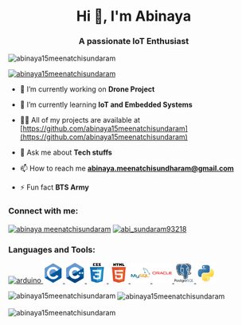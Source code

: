 <h1 align="center">Hi 👋, I'm Abinaya</h1>
<h3 align="center">A passionate IoT Enthusiast</h3>

<p align="left"> <img src="https://komarev.com/ghpvc/?username=abinaya15meenatchisundaram&label=Profile%20views&color=0e75b6&style=flat" alt="abinaya15meenatchisundaram" /> </p>

<p align="left"> <a href="https://github.com/ryo-ma/github-profile-trophy"><img src="https://github-profile-trophy.vercel.app/?username=abinaya15meenatchisundaram" alt="abinaya15meenatchisundaram" /></a> </p>

- 🔭 I’m currently working on **Drone Project**

- 🌱 I’m currently learning **IoT and Embedded Systems**

- 👨‍💻 All of my projects are available at [https://github.com/abinaya15meenatchisundaram](https://github.com/abinaya15meenatchisundaram)

- 💬 Ask me about **Tech stuffs**

- 📫 How to reach me **abinaya.meenatchisundharam@gmail.com**

- ⚡ Fun fact **BTS Army**

<h3 align="left">Connect with me:</h3>
<p align="left">
<a href="https://linkedin.com/in/abinaya meenatchisundaram" target="blank"><img align="center" src="https://raw.githubusercontent.com/rahuldkjain/github-profile-readme-generator/master/src/images/icons/Social/linked-in-alt.svg" alt="abinaya meenatchisundaram" height="30" width="40" /></a>
<a href="https://instagram.com/abi_sundaram93218" target="blank"><img align="center" src="https://raw.githubusercontent.com/rahuldkjain/github-profile-readme-generator/master/src/images/icons/Social/instagram.svg" alt="abi_sundaram93218" height="30" width="40" /></a>
</p>

<h3 align="left">Languages and Tools:</h3>
<p align="left"> <a href="https://www.arduino.cc/" target="_blank" rel="noreferrer"> <img src="https://cdn.worldvectorlogo.com/logos/arduino-1.svg" alt="arduino" width="40" height="40"/> </a> <a href="https://www.cprogramming.com/" target="_blank" rel="noreferrer"> <img src="https://raw.githubusercontent.com/devicons/devicon/master/icons/c/c-original.svg" alt="c" width="40" height="40"/> </a> <a href="https://www.w3schools.com/cpp/" target="_blank" rel="noreferrer"> <img src="https://raw.githubusercontent.com/devicons/devicon/master/icons/cplusplus/cplusplus-original.svg" alt="cplusplus" width="40" height="40"/> </a> <a href="https://www.w3schools.com/css/" target="_blank" rel="noreferrer"> <img src="https://raw.githubusercontent.com/devicons/devicon/master/icons/css3/css3-original-wordmark.svg" alt="css3" width="40" height="40"/> </a> <a href="https://www.w3.org/html/" target="_blank" rel="noreferrer"> <img src="https://raw.githubusercontent.com/devicons/devicon/master/icons/html5/html5-original-wordmark.svg" alt="html5" width="40" height="40"/> </a> <a href="https://www.mysql.com/" target="_blank" rel="noreferrer"> <img src="https://raw.githubusercontent.com/devicons/devicon/master/icons/mysql/mysql-original-wordmark.svg" alt="mysql" width="40" height="40"/> </a> <a href="https://www.oracle.com/" target="_blank" rel="noreferrer"> <img src="https://raw.githubusercontent.com/devicons/devicon/master/icons/oracle/oracle-original.svg" alt="oracle" width="40" height="40"/> </a> <a href="https://www.postgresql.org" target="_blank" rel="noreferrer"> <img src="https://raw.githubusercontent.com/devicons/devicon/master/icons/postgresql/postgresql-original-wordmark.svg" alt="postgresql" width="40" height="40"/> </a> <a href="https://www.python.org" target="_blank" rel="noreferrer"> <img src="https://raw.githubusercontent.com/devicons/devicon/master/icons/python/python-original.svg" alt="python" width="40" height="40"/> </a> </p>

<p><img align="left" src="https://github-readme-stats.vercel.app/api/top-langs?username=abinaya15meenatchisundaram&show_icons=true&locale=en&layout=compact" alt="abinaya15meenatchisundaram" /></p>

<p>&nbsp;<img align="center" src="https://github-readme-stats.vercel.app/api?username=abinaya15meenatchisundaram&show_icons=true&locale=en" alt="abinaya15meenatchisundaram" /></p>

<p><img align="center" src="https://github-readme-streak-stats.herokuapp.com/?user=abinaya15meenatchisundaram&" alt="abinaya15meenatchisundaram" /></p>

